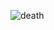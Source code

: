 ![death](https://encrypted-tbn0.gstatic.com/images?q=tbn:ANd9GcQZrjE6e8fuy2yMSacqffTvRFGfZ_YqJ5ugH47BVgKQt7bAQXgnig)
